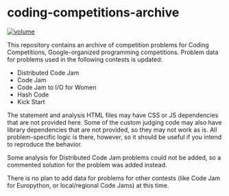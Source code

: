 # coding-competitions-archive
[![volume](https://img.shields.io/badge/download_zip-1GB<-red.svg)](https://github.com/EnAnsari/coding-competitions-archive/archive/refs/tags/1.0.0.zip)

This repository contains an archive of competition problems for
Coding Competitions, Google-organized programming competitions. 
Problem data for problems used in the following contests is updated:

 - Distributed Code Jam
 - Code Jam
 - Code Jam to I/O for Women
 - Hash Code
 - Kick Start

The statement and analysis HTML files may have CSS or JS dependencies that are not provided here. Some of the custom judging code may also have library dependencies that are not provided, so they may not work as is. All problem-specific logic is there, however, so it should be useful if you intend to reproduce the behavior.

Some analysis for Distributed Code Jam problems could not be added, so a commented solution for the problem was added instead.

There is no plan to add data for problems for other contests (like Code Jam for Europython, or local/regional Code Jams) at this time.
